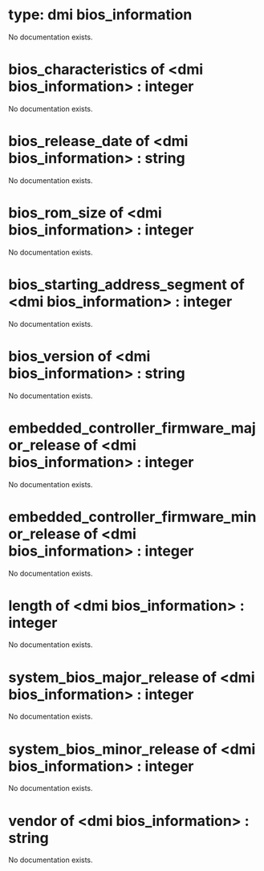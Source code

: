 # type: dmi bios_information

No documentation exists.

# bios_characteristics of &lt;dmi bios_information&gt; : integer

No documentation exists.

# bios_release_date of &lt;dmi bios_information&gt; : string

No documentation exists.

# bios_rom_size of &lt;dmi bios_information&gt; : integer

No documentation exists.

# bios_starting_address_segment of &lt;dmi bios_information&gt; : integer

No documentation exists.

# bios_version of &lt;dmi bios_information&gt; : string

No documentation exists.

# embedded_controller_firmware_major_release of &lt;dmi bios_information&gt; : integer

No documentation exists.

# embedded_controller_firmware_minor_release of &lt;dmi bios_information&gt; : integer

No documentation exists.

# length of &lt;dmi bios_information&gt; : integer

No documentation exists.

# system_bios_major_release of &lt;dmi bios_information&gt; : integer

No documentation exists.

# system_bios_minor_release of &lt;dmi bios_information&gt; : integer

No documentation exists.

# vendor of &lt;dmi bios_information&gt; : string

No documentation exists.
